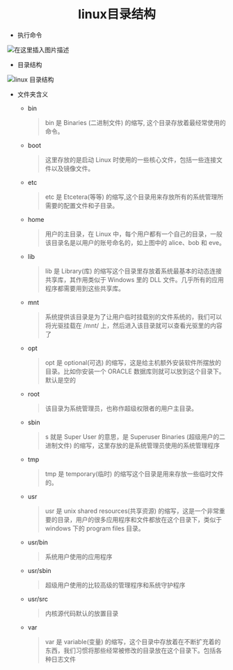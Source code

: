<h1 align = "center">linux目录结构</h1>

- 执行命令

![在这里插入图片描述](https://img-blog.csdnimg.cn/1943153a1f7545d191c5f5c09097efaa.png)

- 目录结构

![linux 目录结构](https://www.runoob.com/wp-content/uploads/2014/06/d0c50-linux2bfile2bsystem2bhierarchy.jpg)

- 文件夹含义

  - bin
    > bin 是 Binaries (二进制文件) 的缩写, 这个目录存放着最经常使用的命令。
  - boot
    > 这里存放的是启动 Linux 时使用的一些核心文件，包括一些连接文件以及镜像文件。
  - etc
    > etc 是 Etcetera(等等) 的缩写,这个目录用来存放所有的系统管理所需要的配置文件和子目录。
  - home
    > 用户的主目录，在 Linux 中，每个用户都有一个自己的目录，一般该目录名是以用户的账号命名的，如上图中的 alice、bob 和 eve。
  - lib
    > lib 是 Library(库) 的缩写这个目录里存放着系统最基本的动态连接共享库，其作用类似于 Windows 里的 DLL 文件。几乎所有的应用程序都需要用到这些共享库。
  - mnt
    > 系统提供该目录是为了让用户临时挂载别的文件系统的，我们可以将光驱挂载在 /mnt/ 上，然后进入该目录就可以查看光驱里的内容了
  - opt
    > opt 是 optional(可选) 的缩写，这是给主机额外安装软件所摆放的目录。比如你安装一个 ORACLE 数据库则就可以放到这个目录下。默认是空的
  - root
    > 该目录为系统管理员，也称作超级权限者的用户主目录。
  - sbin
    > s 就是 Super User 的意思，是 Superuser Binaries (超级用户的二进制文件) 的缩写，这里存放的是系统管理员使用的系统管理程序
  - tmp
    > tmp 是 temporary(临时) 的缩写这个目录是用来存放一些临时文件的。
  - usr
    > usr 是 unix shared resources(共享资源) 的缩写，这是一个非常重要的目录，用户的很多应用程序和文件都放在这个目录下，类似于 windows 下的 program files 目录。
  - usr/bin
    > 系统用户使用的应用程序
  - usr/sbin
    > 超级用户使用的比较高级的管理程序和系统守护程序
  - usr/src
    > 内核源代码默认的放置目录
  - var
    > var 是 variable(变量) 的缩写，这个目录中存放着在不断扩充着的东西，我们习惯将那些经常被修改的目录放在这个目录下。包括各种日志文件
